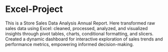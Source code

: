 # Excel-Project
This is a Store Sales Data Analysis Annual Report. Here transformed raw sales data using Excel: cleaned, processed, analyzed, and visualized insights through pivot tables, charts, conditional formatting, and slicers. Created a dynamic dashboard for interactive exploration of sales trends and performance metrics, empowering informed decision-making.
